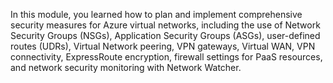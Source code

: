 In this module, you learned how to plan and implement comprehensive security measures for Azure virtual networks, including the use of Network Security Groups (NSGs), Application Security Groups (ASGs), user-defined routes (UDRs), Virtual Network peering, VPN gateways, Virtual WAN, VPN connectivity, ExpressRoute encryption, firewall settings for PaaS resources, and network security monitoring with Network Watcher.

